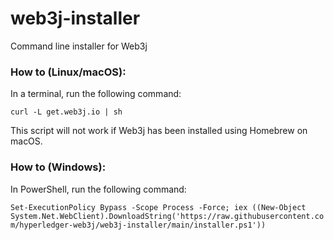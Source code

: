 # web3j-installer
Command line installer for Web3j

### How to (Linux/macOS):
In a terminal, run the following command:

`curl -L get.web3j.io | sh`

This script will not work if Web3j has been installed using Homebrew on macOS.

### How to (Windows):
In PowerShell, run the following command:

`Set-ExecutionPolicy Bypass -Scope Process -Force; iex ((New-Object System.Net.WebClient).DownloadString('https://raw.githubusercontent.com/hyperledger-web3j/web3j-installer/main/installer.ps1'))`